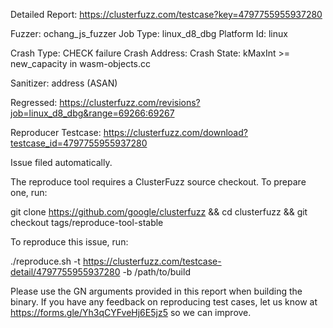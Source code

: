 Detailed Report: https://clusterfuzz.com/testcase?key=4797755955937280

Fuzzer: ochang_js_fuzzer
Job Type: linux_d8_dbg
Platform Id: linux

Crash Type: CHECK failure
Crash Address: 
Crash State:
  kMaxInt >= new_capacity in wasm-objects.cc
  
Sanitizer: address (ASAN)

Regressed: https://clusterfuzz.com/revisions?job=linux_d8_dbg&range=69266:69267

Reproducer Testcase: https://clusterfuzz.com/download?testcase_id=4797755955937280

Issue filed automatically.

The reproduce tool requires a ClusterFuzz source checkout. To prepare one, run:

git clone https://github.com/google/clusterfuzz && cd clusterfuzz && git checkout tags/reproduce-tool-stable

To reproduce this issue, run:

./reproduce.sh -t https://clusterfuzz.com/testcase-detail/4797755955937280 -b /path/to/build

Please use the GN arguments provided in this report when building the binary. If you have any feedback on reproducing test cases, let us know at https://forms.gle/Yh3qCYFveHj6E5jz5 so we can improve.

